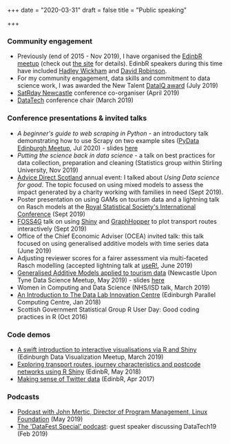 +++
date = "2020-03-31"
draft = false
title = "Public speaking"

+++


### Community engagement 

* Previously (end of 2015 - Nov 2019), I have organised the [EdinbR meetup](https://www.meetup.com/EdinbR/) (check out [the site](http://edinbr.org/) for details). EdinbR speakers during this time have included [Hadley Wickham](http://edinbr.org/edinbr/2016/05/11/may-Hadley-Update2-PostingTalk.html) and [David Robinson](http://edinbr.org/edinbr/2018/02/01/february-meeting-David-Robinson.html).
* For my community engagement, data skills and commitment to data science work, I was awarded the New Talent [DataIQ award](https://www.dataiq.co.uk/articles/articles/dataiq-awards-2019---new-talent-caterina-constantinescu-data-scientist-the-data-lab) (July 2019)
* [SatRday Newcastle](https://newcastle2019.satrdays.org/) conference co-organiser (April 2019)
* [DataTech](https://www.datafest.global/data-tech) conference chair (March 2019)



### Conference presentations & invited talks

* _A beginner's guide to web scraping in Python_ - an introductory talk demonstrating how to use Scrapy on two example sites ([PyData Edinburgh Meetup](https://www.meetup.com/PyData-Edinburgh/events/271632481/), Jul 2020) - slides [here](https://github.com/pydataedinburgh/meetups/blob/master/meetup-2020-07-07-v/PyDataScrapyTalk.pdf)
* _Putting the science back in data science_ - a talk on best practices for data collection, preparation and cleaning (Statistics group within Stirling University, Nov 2019)
* [Advice Direct Scotland](https://www.advice.scot/) annual event: I talked about _Using Data science for good_. The topic focused on using mixed models to assess the impact generated by a charity working with families in need (Sept 2019).
* Poster presentation on using GAMs on tourism data and a lightning talk on Rasch models at the [Royal Statistical Society's International Conference](https://www.rss.org.uk/RSS/Events/RSS_Conference/2019_Conference/RSS/Events/Conference/2019_conference.aspx) (Sept 2019)
* [FOSS4G](https://uk.osgeo.org/foss4guk2019/) talk on using [Shiny](https://shiny.rstudio.com/) and [GraphHopper](https://www.graphhopper.com/m) to plot transport routes interactively (Sept 2019)
* Office of the Chief Economic Adviser (OCEA) invited talk: this talk focused on using generalised additive models with time series data (June 2019)
* Adjusting reviewer scores for a fairer assessment via multi-faceted Rasch modelling (accepted lightning talk at [useR!](http://user2019.r-project.org/), June 2019)
* [Generalised Additive Models applied to tourism data](https://www.meetup.com/Newcastle-Upon-Tyne-Data-Science-Meetup/events/257156380/) (Newcastle Upon Tyne Data Science Meetup, May 2019) - slides [here](http://datapowered.io/post/2019-05-24-post-generalised-additive-mixed-models-gamms-tourism/)
* Women in Computing and Data Science (NHS/ISD talk, March 2019)
* [An Introduction to The Data Lab Innovation Centre](https://www.epcc.ed.ac.uk/news/seminars) (Edinburgh Parallel Computing Centre, Jan 2018)
* Scottish Government Statistical Group R User Day: Good coding practices in R (Oct 2016)



### Code demos

* [A swift introduction to interactive visualisations via R and Shiny](https://www.meetup.com/meetup-group-vBHbCmgh/events/259694171/) (Edinburgh Data Visualization Meetup, March 2019)
* [Exploring transport routes, journey characteristics and postcode networks using R Shiny](http://edinbr.org/edinbr/2018/05/08/may-meeting.html) (EdinbR, May 2018)
* [Making sense of Twitter data](http://edinbr.org/edinbr/2017/04/12/april-meeting.html) (EdinbR, Apr 2017)



### Podcasts

* [Podcast with John Mertic, Director of Program Management, Linux Foundation](https://open.spotify.com/show/4LXRYpbjennNM54Pwplmw1) (May 2019)
* [The 'DataFest Special' podcast](https://thedatalab.podbean.com/e/the-datafest-special/): guest speaker discussing DataTech19 (Feb 2019)
